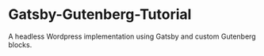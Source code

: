 # Gatsby-Gutenberg-Tutorial
A headless Wordpress implementation using Gatsby and custom Gutenberg blocks.
